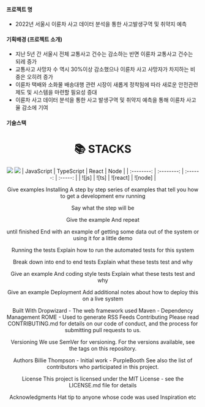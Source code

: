 #### 프로젝트 명
 - 2022년 서울시 이륜차 사고 데이터 분석을 통한 사고발생구역 및 취약지 예측  

#### 기획배경 (프로젝트 소개)
 - 지난 5년 간 서울시 전체 교통사고 건수는 감소하는 반면 이륜차 교통사고 건수는 되레 증가 
 - 교통사고 사망자 수 역시 30%이상 감소했으나 이륜차 사고 사망자가 차지하는 비중은 오히려 증가 
 - 이륜차 택배와 소화물 배송대행 관련 시장이 새롭게 정착됨에 따라 새로운 안전관련 제도 및 시스템을 마련할 필요성 증대 
 - 이륜차 사고 데이터 분석을 통한 사고 발생구역 및 취약지 예측을 통해 이륜차 사고율 감소에 기여 

#### 기술스택 
<div align=center><h1>📚 STACKS</h1></div>

<div align=center> 
  <img src="https://img.shields.io/badge/python-3776AB?style=for-the-badge&logo=python&logoColor=white"> 
  <img src="https://img.shields.io/badge/mysql-4479A1?style=for-the-badge&logo=mysql&logoColor=white"> 
| JavaScript | TypeScript |  React   |  Node   |
| :--------: | :--------: | :------: | :-----: |
|   ![js]    |   ![ts]    | ![react] | ![node] |

Give examples
Installing
A step by step series of examples that tell you how to get a development env running

Say what the step will be

Give the example
And repeat

until finished
End with an example of getting some data out of the system or using it for a little demo

Running the tests
Explain how to run the automated tests for this system

Break down into end to end tests
Explain what these tests test and why

Give an example
And coding style tests
Explain what these tests test and why

Give an example
Deployment
Add additional notes about how to deploy this on a live system

Built With
Dropwizard - The web framework used
Maven - Dependency Management
ROME - Used to generate RSS Feeds
Contributing
Please read CONTRIBUTING.md for details on our code of conduct, and the process for submitting pull requests to us.

Versioning
We use SemVer for versioning. For the versions available, see the tags on this repository.

Authors
Billie Thompson - Initial work - PurpleBooth
See also the list of contributors who participated in this project.

License
This project is licensed under the MIT License - see the LICENSE.md file for details

Acknowledgments
Hat tip to anyone whose code was used
Inspiration
etc
